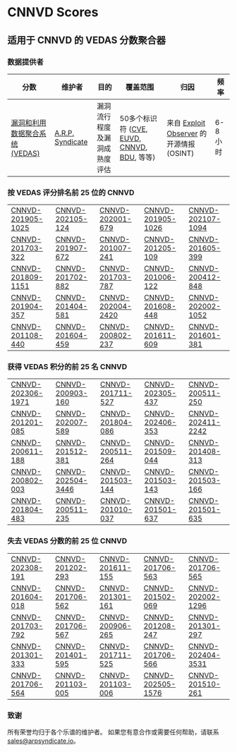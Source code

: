 
# CNNVD Scores
## 适用于 CNNVD 的 VEDAS 分数聚合器

### 数据提供者
| 分数 | 维护者 | 目的 | 覆盖范围 | 归因 | 频率 |
| ----- | ---------- | ------- | -------- | ----------- | --------- |
| [漏洞和利用数据聚合系统 (VEDAS)](https://vedas.arpsyndicate.io) | [A.R.P. Syndicate](https://www.arpsyndicate.io) | 漏洞流行程度及漏洞成熟度评估 | 50多个标识符 ([CVE](https://github.com/ARPSyndicate/cve-scores), [EUVD](https://github.com/ARPSyndicate/euvd-scores), [CNNVD](https://github.com/ARPSyndicate/cnnvd-scores), [BDU](https://github.com/ARPSyndicate/bdu-scores), 等等) | 来自 [Exploit Observer](https://www.exploit.observer) 的开源情报 (OSINT) | 6-8小时 |



<h3>按 VEDAS 评分排名前 25 位的 CNNVD</h3>

<table>
  <tr>
    <td><a href='https://vedas.arpsyndicate.io/?vuln=CNNVD-201905-1025'>CNNVD-201905-1025</a></td>
    <td><a href='https://vedas.arpsyndicate.io/?vuln=CNNVD-202105-124'>CNNVD-202105-124</a></td>
    <td><a href='https://vedas.arpsyndicate.io/?vuln=CNNVD-202001-679'>CNNVD-202001-679</a></td>
    <td><a href='https://vedas.arpsyndicate.io/?vuln=CNNVD-201905-1026'>CNNVD-201905-1026</a></td>
    <td><a href='https://vedas.arpsyndicate.io/?vuln=CNNVD-202107-1094'>CNNVD-202107-1094</a></td>
  </tr>
  <tr>
    <td><a href='https://vedas.arpsyndicate.io/?vuln=CNNVD-201703-322'>CNNVD-201703-322</a></td>
    <td><a href='https://vedas.arpsyndicate.io/?vuln=CNNVD-201907-672'>CNNVD-201907-672</a></td>
    <td><a href='https://vedas.arpsyndicate.io/?vuln=CNNVD-201007-241'>CNNVD-201007-241</a></td>
    <td><a href='https://vedas.arpsyndicate.io/?vuln=CNNVD-201205-109'>CNNVD-201205-109</a></td>
    <td><a href='https://vedas.arpsyndicate.io/?vuln=CNNVD-201605-399'>CNNVD-201605-399</a></td>
  </tr>
  <tr>
    <td><a href='https://vedas.arpsyndicate.io/?vuln=CNNVD-201809-1151'>CNNVD-201809-1151</a></td>
    <td><a href='https://vedas.arpsyndicate.io/?vuln=CNNVD-201702-882'>CNNVD-201702-882</a></td>
    <td><a href='https://vedas.arpsyndicate.io/?vuln=CNNVD-201703-787'>CNNVD-201703-787</a></td>
    <td><a href='https://vedas.arpsyndicate.io/?vuln=CNNVD-201006-122'>CNNVD-201006-122</a></td>
    <td><a href='https://vedas.arpsyndicate.io/?vuln=CNNVD-200412-848'>CNNVD-200412-848</a></td>
  </tr>
  <tr>
    <td><a href='https://vedas.arpsyndicate.io/?vuln=CNNVD-201904-357'>CNNVD-201904-357</a></td>
    <td><a href='https://vedas.arpsyndicate.io/?vuln=CNNVD-201404-581'>CNNVD-201404-581</a></td>
    <td><a href='https://vedas.arpsyndicate.io/?vuln=CNNVD-202004-2420'>CNNVD-202004-2420</a></td>
    <td><a href='https://vedas.arpsyndicate.io/?vuln=CNNVD-201608-448'>CNNVD-201608-448</a></td>
    <td><a href='https://vedas.arpsyndicate.io/?vuln=CNNVD-202002-1052'>CNNVD-202002-1052</a></td>
  </tr>
  <tr>
    <td><a href='https://vedas.arpsyndicate.io/?vuln=CNNVD-201108-440'>CNNVD-201108-440</a></td>
    <td><a href='https://vedas.arpsyndicate.io/?vuln=CNNVD-201604-459'>CNNVD-201604-459</a></td>
    <td><a href='https://vedas.arpsyndicate.io/?vuln=CNNVD-200802-237'>CNNVD-200802-237</a></td>
    <td><a href='https://vedas.arpsyndicate.io/?vuln=CNNVD-201611-609'>CNNVD-201611-609</a></td>
    <td><a href='https://vedas.arpsyndicate.io/?vuln=CNNVD-201601-381'>CNNVD-201601-381</a></td>
  </tr>
</table>


<h3>获得 VEDAS 积分的前 25 名 CNNVD</h3>

<table>
  <tr>
    <td><a href='https://vedas.arpsyndicate.io/?vuln=CNNVD-202306-1971'>CNNVD-202306-1971</a></td>
    <td><a href='https://vedas.arpsyndicate.io/?vuln=CNNVD-200903-160'>CNNVD-200903-160</a></td>
    <td><a href='https://vedas.arpsyndicate.io/?vuln=CNNVD-201711-527'>CNNVD-201711-527</a></td>
    <td><a href='https://vedas.arpsyndicate.io/?vuln=CNNVD-202305-437'>CNNVD-202305-437</a></td>
    <td><a href='https://vedas.arpsyndicate.io/?vuln=CNNVD-200511-250'>CNNVD-200511-250</a></td>
  </tr>
  <tr>
    <td><a href='https://vedas.arpsyndicate.io/?vuln=CNNVD-201201-085'>CNNVD-201201-085</a></td>
    <td><a href='https://vedas.arpsyndicate.io/?vuln=CNNVD-202007-589'>CNNVD-202007-589</a></td>
    <td><a href='https://vedas.arpsyndicate.io/?vuln=CNNVD-201804-086'>CNNVD-201804-086</a></td>
    <td><a href='https://vedas.arpsyndicate.io/?vuln=CNNVD-202406-353'>CNNVD-202406-353</a></td>
    <td><a href='https://vedas.arpsyndicate.io/?vuln=CNNVD-202411-2242'>CNNVD-202411-2242</a></td>
  </tr>
  <tr>
    <td><a href='https://vedas.arpsyndicate.io/?vuln=CNNVD-200611-188'>CNNVD-200611-188</a></td>
    <td><a href='https://vedas.arpsyndicate.io/?vuln=CNNVD-201512-381'>CNNVD-201512-381</a></td>
    <td><a href='https://vedas.arpsyndicate.io/?vuln=CNNVD-200511-264'>CNNVD-200511-264</a></td>
    <td><a href='https://vedas.arpsyndicate.io/?vuln=CNNVD-201509-044'>CNNVD-201509-044</a></td>
    <td><a href='https://vedas.arpsyndicate.io/?vuln=CNNVD-201408-313'>CNNVD-201408-313</a></td>
  </tr>
  <tr>
    <td><a href='https://vedas.arpsyndicate.io/?vuln=CNNVD-200802-003'>CNNVD-200802-003</a></td>
    <td><a href='https://vedas.arpsyndicate.io/?vuln=CNNVD-202504-3446'>CNNVD-202504-3446</a></td>
    <td><a href='https://vedas.arpsyndicate.io/?vuln=CNNVD-201503-144'>CNNVD-201503-144</a></td>
    <td><a href='https://vedas.arpsyndicate.io/?vuln=CNNVD-201503-143'>CNNVD-201503-143</a></td>
    <td><a href='https://vedas.arpsyndicate.io/?vuln=CNNVD-201503-166'>CNNVD-201503-166</a></td>
  </tr>
  <tr>
    <td><a href='https://vedas.arpsyndicate.io/?vuln=CNNVD-201804-483'>CNNVD-201804-483</a></td>
    <td><a href='https://vedas.arpsyndicate.io/?vuln=CNNVD-200511-235'>CNNVD-200511-235</a></td>
    <td><a href='https://vedas.arpsyndicate.io/?vuln=CNNVD-201010-037'>CNNVD-201010-037</a></td>
    <td><a href='https://vedas.arpsyndicate.io/?vuln=CNNVD-201501-637'>CNNVD-201501-637</a></td>
    <td><a href='https://vedas.arpsyndicate.io/?vuln=CNNVD-201501-635'>CNNVD-201501-635</a></td>
  </tr>
</table>


<h3>失去 VEDAS 分数的前 25 位 CNNVD</h3>

<table>
  <tr>
    <td><a href='https://vedas.arpsyndicate.io/?vuln=CNNVD-202308-191'>CNNVD-202308-191</a></td>
    <td><a href='https://vedas.arpsyndicate.io/?vuln=CNNVD-201202-293'>CNNVD-201202-293</a></td>
    <td><a href='https://vedas.arpsyndicate.io/?vuln=CNNVD-201611-155'>CNNVD-201611-155</a></td>
    <td><a href='https://vedas.arpsyndicate.io/?vuln=CNNVD-201706-563'>CNNVD-201706-563</a></td>
    <td><a href='https://vedas.arpsyndicate.io/?vuln=CNNVD-201706-565'>CNNVD-201706-565</a></td>
  </tr>
  <tr>
    <td><a href='https://vedas.arpsyndicate.io/?vuln=CNNVD-201604-018'>CNNVD-201604-018</a></td>
    <td><a href='https://vedas.arpsyndicate.io/?vuln=CNNVD-201706-562'>CNNVD-201706-562</a></td>
    <td><a href='https://vedas.arpsyndicate.io/?vuln=CNNVD-201301-161'>CNNVD-201301-161</a></td>
    <td><a href='https://vedas.arpsyndicate.io/?vuln=CNNVD-201502-069'>CNNVD-201502-069</a></td>
    <td><a href='https://vedas.arpsyndicate.io/?vuln=CNNVD-202002-1296'>CNNVD-202002-1296</a></td>
  </tr>
  <tr>
    <td><a href='https://vedas.arpsyndicate.io/?vuln=CNNVD-201703-792'>CNNVD-201703-792</a></td>
    <td><a href='https://vedas.arpsyndicate.io/?vuln=CNNVD-201706-567'>CNNVD-201706-567</a></td>
    <td><a href='https://vedas.arpsyndicate.io/?vuln=CNNVD-200906-265'>CNNVD-200906-265</a></td>
    <td><a href='https://vedas.arpsyndicate.io/?vuln=CNNVD-201208-247'>CNNVD-201208-247</a></td>
    <td><a href='https://vedas.arpsyndicate.io/?vuln=CNNVD-201301-297'>CNNVD-201301-297</a></td>
  </tr>
  <tr>
    <td><a href='https://vedas.arpsyndicate.io/?vuln=CNNVD-201301-333'>CNNVD-201301-333</a></td>
    <td><a href='https://vedas.arpsyndicate.io/?vuln=CNNVD-201401-595'>CNNVD-201401-595</a></td>
    <td><a href='https://vedas.arpsyndicate.io/?vuln=CNNVD-201711-525'>CNNVD-201711-525</a></td>
    <td><a href='https://vedas.arpsyndicate.io/?vuln=CNNVD-201706-566'>CNNVD-201706-566</a></td>
    <td><a href='https://vedas.arpsyndicate.io/?vuln=CNNVD-202404-3531'>CNNVD-202404-3531</a></td>
  </tr>
  <tr>
    <td><a href='https://vedas.arpsyndicate.io/?vuln=CNNVD-201706-564'>CNNVD-201706-564</a></td>
    <td><a href='https://vedas.arpsyndicate.io/?vuln=CNNVD-201103-005'>CNNVD-201103-005</a></td>
    <td><a href='https://vedas.arpsyndicate.io/?vuln=CNNVD-201103-006'>CNNVD-201103-006</a></td>
    <td><a href='https://vedas.arpsyndicate.io/?vuln=CNNVD-202505-1576'>CNNVD-202505-1576</a></td>
    <td><a href='https://vedas.arpsyndicate.io/?vuln=CNNVD-201510-261'>CNNVD-201510-261</a></td>
  </tr>
</table>


### 致谢
所有荣誉均归于各个乐谱的维护者。
如果您有意合作或需要任何帮助，请联系 [sales@arpsyndicate.io](mailto:sales@arpsyndicate.io)。

